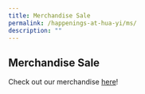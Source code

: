 ```yaml
---
title: Merchandise Sale
permalink: /happenings-at-hua-yi/ms/
description: ""
---
```

## Merchandise Sale

Check out our merchandise [here](https://form.gov.sg/#!/605d9cc6b6f3d50011970a9f)!